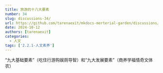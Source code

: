 ```yaml
---
title: 旅游的十八大要素
number: 34
slug: discussions-34/
url: https://github.com/tarenaexit/mkdocs-merterial-garden/discussions/34
date: 2024-10-12
authors: [tarenaexit]
categories: 
  - 人文
tags: ['2.2.1-人文素养']
---
```


“九大基础要素”（吃住行游购娱厕导智）和“九大发展要素”（商养学福情奇文体农）
<!-- more -->

<script src="https://giscus.app/client.js"
	data-repo="tarenaexit/mkdocs-merterial-garden"
	data-repo-id="RR_kgDOL4wNPw"
	data-mapping="number"
	data-term="34"
	data-reactions-enabled="1"
	data-emit-metadata="0"
	data-input-position="bottom"
	data-theme="light"
	data-lang="zh-CN"
	crossorigin="anonymous"
	async>
</script>
